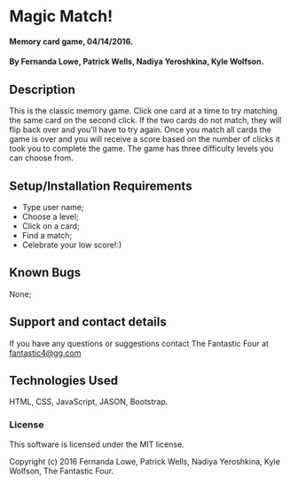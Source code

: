 # Magic Match!

#### Memory card game, 04/14/2016.


#### By Fernanda Lowe, Patrick Wells, Nadiya Yeroshkina, Kyle Wolfson.

## Description

This is the classic memory game. Click one card at a time to try matching the same card on the second click. If the two cards do not match, they will flip back over and you'll have to try again. Once you match all cards the game is over and you will receive a score based on the number of clicks it took you to complete the game. The game has three difficulty levels you can choose from.

## Setup/Installation Requirements

* Type user name;
* Choose a level;
* Click on a card;
* Find a match;
* Celebrate your low score!:)


## Known Bugs

None;

## Support and contact details

If you have any questions or suggestions contact The Fantastic Four at fantastic4@gg.com

## Technologies Used

HTML, CSS, JavaScript, JASON, Bootstrap.

### License

This software is licensed under the MIT license.


Copyright (c) 2016 Fernanda Lowe, Patrick Wells, Nadiya Yeroshkina, Kyle Wolfson, The Fantastic Four.
